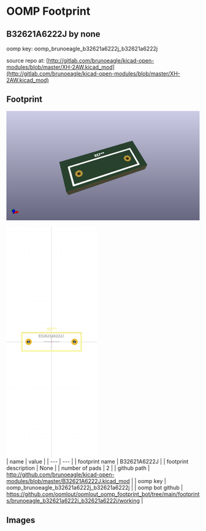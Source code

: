 # OOMP Footprint  
## B32621A6222J  by none  
  
oomp key: oomp_brunoeagle_b32621a6222j_b32621a6222j  
  
source repo at: [http://gitlab.com/brunoeagle/kicad-open-modules/blob/master/XH-2AW.kicad_mod](http://gitlab.com/brunoeagle/kicad-open-modules/blob/master/XH-2AW.kicad_mod)  
## Footprint  
  
[![working_kicad_pcb_3d.png](working_kicad_pcb_3d_600.png)](working_kicad_pcb_3d.png)  
  
[![working.png](working_600.png)](working.png)  
| name | value | 
| --- | --- | 
| footprint name | B32621A6222J | 
| footprint description | None | 
| number of pads | 2 | 
| github path | http://github.com/brunoeagle/kicad-open-modules/blob/master/B32621A6222J.kicad_mod | 
| oomp key | oomp_brunoeagle_b32621a6222j_b32621a6222j | 
| oomp bot github | https://github.com/oomlout/oomlout_oomp_footprint_bot/tree/main/footprints/brunoeagle_b32621a6222j_b32621a6222j/working | 
## Images  
